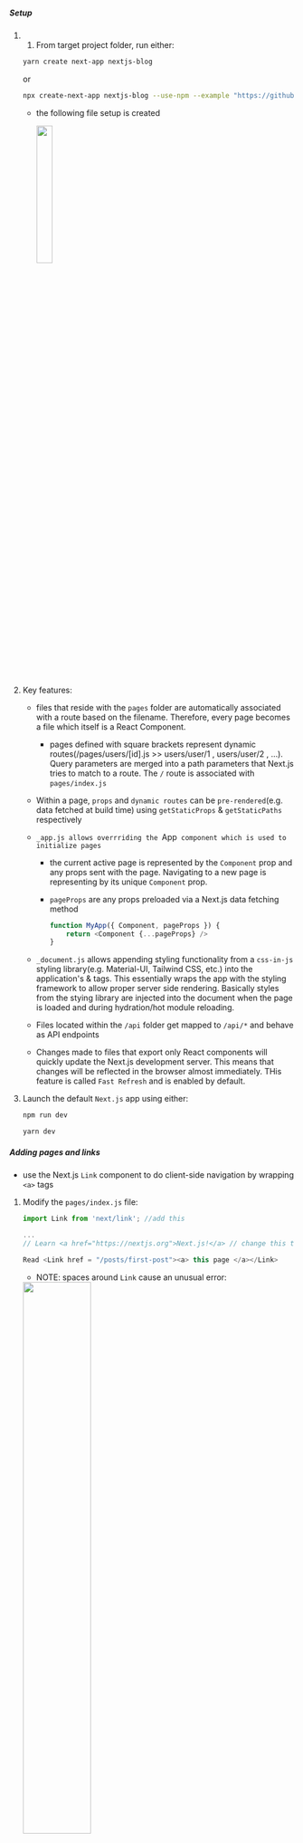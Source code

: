 ##### Setup

1) 1) From target project folder, run either:

    ~~~ bash
    yarn create next-app nextjs-blog
    ~~~

    or

    ~~~ bash
    npx create-next-app nextjs-blog --use-npm --example "https://github.com/vercel/next-learn-starter/tree/master/learn-starter"


    ~~~


   - the following file setup is created

        <img src = "img_readme/orig_setup.png" width = "25%" >

2) Key features:

    - files that reside with the `pages` folder are automatically associated with a route based on the filename. Therefore, every page becomes a file which itself is a React Component.

      - pages defined with square brackets represent dynamic routes(/pages/users/[id].js  >>  users/user/1 ,  users/user/2 , ...). Query parameters are merged into a path parameters that Next.js tries to match to a route. The `/` route is associated with `pages/index.js`

    - Within a page, `props` and `dynamic routes` can be `pre-rendered`(e.g. data fetched at build time) using `getStaticProps` & `getStaticPaths` respectively


    - `_app.js allows overrriding the `App` component which is used to initialize pages`
      - the current active page is represented by the `Component` prop and any props sent with the page. Navigating to a new page is representing by its unique `Component` prop.
      - `pageProps` are any props preloaded via a Next.js data fetching method

        ~~~ js
        function MyApp({ Component, pageProps }) {
            return <Component {...pageProps} />
        }
        ~~~

    - `_document.js` allows appending styling functionality from a `css-in-js` styling library(e.g. Material-UI, Tailwind CSS, etc.) into the application's <html> & <body> tags. This essentially wraps the app with the styling framework to allow proper server side rendering. Basically styles from the stying library are injected into the document when the page is loaded and during hydration/hot module reloading.

    - Files located within the `/api` folder get mapped to `/api/*` and behave as API endpoints

    - Changes made to files that export only React components will quickly update the Next.js development server. This means that changes will be reflected in the browser almost immediately. THis feature is called `Fast Refresh` and is enabled by default.

3) Launch the default  `Next.js` app using  either:
   
    ~~~ bash
    npm run dev
    ~~~

    ~~~ bash
    yarn dev
    ~~~

##### Adding pages and links

- use the Next.js `Link` component to do client-side navigation by wrapping `<a>` tags

1) Modify the `pages/index.js` file:

    ~~~ js
    import Link from 'next/link'; //add this

    ...
    // Learn <a href="https://nextjs.org">Next.js!</a> // change this to

    Read <Link href = "/posts/first-post"><a> this page </a></Link>   

    ~~~

   - NOTE: spaces around `Link` cause an unusual error:

    <img src = "img_readme/React-Children-only_Error.png" width = "50%"/>

  
2) Create posts/first-post.js :

    - Next.js will use `code splitting` to load only what is required for the page render
    - in production, React.js `prefetches` pages referenced in `Link` components
   - NOTE: inclusion of pages/_app.js removes anchor tag formatting on first-post page

        <img src = "img_readme/no_pages_a_formatting.png" width = "30%"/>
    
    - If CSS is required, add using className to the `a` tag, NOT the `Link` tag
    - Use `a` tags to link to external content

    ~~~ js
    import Link from 'next/link';

    import Link from 'next/link';


    export default function FirstPost() {
        return (
            <div>
                <h1> First Post Page </h1>
                <h2> 
                    <Link href = "/">
                        <a> Back to Home page </a>
                    </Link>            
                </h2> 
            </div>

        )
    }

    ~~~

##### Assets, Metadata, CSS

- Next.js serves static files from the `public` directory. The file referenced by `src="/vercel.svg"` exists within the `public` directory

- the `Head` component is part of Next.js. The tab of the first-post page will display the title given to the `Head` component.

    ~~~ js
    import Head from 'next/head'

    ...

    <div>
        <Head>
            <title> First Post Title </title>            
        </Head>

        <h1> First Post Page </h1>

    ~~~

- Next.js supports the `CSS-in-JS` library `styled-jsx` that permits scoped styling. This means that other similarly referenced components do not inherit attributes as with typical CSS rules. Instead, unique class names are generated for each JSX element

1) Set up styling for first-post.js

   - create `components/layout.module.css`

        ~~~ js
        .container {
            max-width: 36rem;
            padding: 0 1 rem;
            margin: 3rem auto 6 rem;
            border: 1px solid deeppink;
        }
        ~~~


    - create `components/layout.js`
        ~~~ js

        import styles from './layout.module.css'

        export default function Layout({children}) {
            return <div className = {stylers.container}> {children} </div>
        }
        ~~~

    - modify pages/first-post.js

        ~~~ js
        import Link from 'next/link'
        import Head from 'next/head'
        import Layout from '../../components/layout'


        export default function FirstPost() {
            return (
                <Layout>
                    <Head>
                        <title> First Post Title </title>            
                    </Head>

                    <h1> First Post Page </h1>
                    <h2> 
                        <Link href = "/">
                            <a> Back to Home page </a>
                        </Link>            
                    </h2> 
                </Layout>

            )

        }
        ~~~

2) Global styling can be implemented by adding `_app.js` to the `pages` folder

    - create `_app.js`
    - the component name does not have to be MyApp

        ~~~ js
        import '../styles/globals.css'

        function MyApp({ Component, pageProps }) {
            return <Component {...pageProps} />
        }

        export default MyApp
        ~~~



3) Adding styled-jsx to index.js starts to cause attributes to override each other

    ~~~ jsx
        <style jsx>{`
            .footerBack {
            background-color: lightgray;
        }
    
        `}</style>
    ~~~

4) To create an avatar for the home page

    - save an image to public/images

    - append to `layout.module.css`

        ~~~ css
        .container {
        max-width: 36rem;
        padding: 0 1rem;
        margin: 3rem auto 6rem;
        }

        .header {
        display: flex;
        flex-direction: column;
        align-items: center;
        }

        .headerImage {
        width: 6rem;
        height: 6rem;
        }

        .headerHomeImage {
        width: 8rem;
        height: 8rem;
        }

        .backToHome {
        margin: 3rem 0 0;
        }
        ~~~

    - create `styles.utils.module.css`

        ~~~ css
        .heading2Xl {
        font-size: 2.5rem;
        line-height: 1.2;
        font-weight: 800;
        letter-spacing: -0.05rem;
        margin: 1rem 0;
        }

        .headingXl {
        font-size: 2rem;
        line-height: 1.3;
        font-weight: 800;
        letter-spacing: -0.05rem;
        margin: 1rem 0;
        }

        .headingLg {
        font-size: 1.5rem;
        line-height: 1.4;
        margin: 1rem 0;
        }

        .headingMd {
        font-size: 1.2rem;
        line-height: 1.5;
        }

        .borderCircle {
        border-radius: 9999px;
        }

        .colorInherit {
        color: inherit;
        }

        .padding1px {
        padding-top: 1px;
        }

        .list {
        list-style: none;
        padding: 0;
        margin: 0;
        }

        .listItem {
        margin: 0 0 1.25rem;
        }

        .lightText {
        color: #999;
        }
        ~~~


    - update `layout.js`

        ~~~ js
        import Head from 'next/head'
        import styles from './layout.module.css'
        import utilStyles from '../styles/utils.module.css'
        import Link from 'next/link'

        const name = 'Nextjs Dude'
        export const siteTitle = 'Next.js Sample Website'

        export default function Layout({ children, home }) {
        return (
            <div className={styles.container}>
            <Head>
                <link rel="icon" href="/favicon.ico" />
                <meta
                name="description"
                content="Learn how to build a personal website using Next.js"
                />
                <meta
                property="og:image"
                content={`https://og-image.now.sh/${encodeURI(
                    siteTitle
                )}.png?theme=light&md=0&fontSize=75px&images=https%3A%2F%2Fassets.vercel.com%2Fimage%2Fupload%2Ffront%2Fassets%2Fdesign%2Fnextjs-black-logo.svg`}
                />
                <meta name="og:title" content={siteTitle} />
                <meta name="twitter:card" content="summary_large_image" />
            </Head>
            <header className={styles.header}>
                {home ? (
                <>
                    <img
                    src="/images/avatar.jpg"
                    className={`${styles.headerHomeImage} ${utilStyles.borderCircle}`}
                    alt={name}
                    />
                    <h1 className={utilStyles.heading2Xl}>{name}</h1>
                </>
                ) : (
                <>
                    <Link href="/">
                    <a>
                        <img
                        src="/images/avatar.jpg"
                        className={`${styles.headerImage} ${utilStyles.borderCircle}`}
                        alt={name}
                        />
                    </a>
                    </Link>
                    <h2 className={utilStyles.headingLg}>
                    <Link href="/">
                        <a className={utilStyles.colorInherit}>{name}</a>
                    </Link>
                    </h2>
                </>
                )}
            </header>
            <main>{children}</main>
            {!home && (
                <div className={styles.backToHome}>
                <Link href="/">
                    <a>← Back to home</a>
                </Link>
                </div>
            )}
            </div>
        )
        }
        ~~~

    - update `pages/index.js`    

        ~~~ js
            import Head from 'next/head'
            import Layout, { siteTitle } from '../components/layout'
            import utilStyles from '../styles/utils.module.css'

            export default function Home() {
            return (
                <Layout home>
                <Head>
                    <title>{siteTitle}</title>
                </Head>
                <section className={utilStyles.headingMd}>
                    <p> You know, if it wasn't for the existential terror of staring into a void of space, 
                    I'd say I'm feeling better today. The infection's run its course, Thanks to the blue 
                    meanie back there. World governments are in pieces. The parts that are still working 
                    are trying to take a census. And it looks like he did... he did exactly what he said 
                    he was gonna do. Thanos wiped out fifty percent, of all living creatures </p>
                    <p>
                    (This is a sample website - you’ll be building a site like this on{' '}
                    <a href="https://nextjs.org/learn">our Next.js tutorial</a>.)
                    </p>
                </section>
                </Layout>

        ~~~

##### Handlinfg Data

- `Next.js` implements `pre-rendering` HTML and the minimal amount of JavaScript(e.g. event handlers, etc.) for all pages as opposed to using the rendering from the browser as with `client-side` rendering. In fact, disabling JavaScript in your browser will not prevent the app from rendering pages as would happen with a simple React app.
- Next.js defines two types of `pre-rendering`:
    - Static Generation: generated at build time & reused on repeat requests(good whenever content is less likely to be updated)
      - There are two types of Static Generation:
          - Static Generation Without Data: fetching page data is not required at build time
          - Static Generation With Data: data must be fetched at build time. Data is fetched asynchronously using `getStaticProps` at build time in production and passed in as page props.   
    - SSR(Server-side rendering: generated at time of page request(good when page data is updated often)
- In development mode, ALL pages are pre-rendered and `getStaticProps` is called for each page request
- A 'hybrid' app uses both types of `pre-rendering`
- When a page loads, all of the JavaScript code runs to create a dynamic and interactive page. This process is called `hydration`. Basically, this process will activate of the app's React components

1) Create a `posts` folder in the project directory and add two files: 

    - `YAML front matter` is contained within the `---` section of each file. This metadata that can be read using a library called `gray-matter`. `YAML` is a type of markup often noted for being easy to read and is often used in configuration files for servers, operations systems, app, etc.
    - Install `gray-metter` via the terminal `npm install gray-matter`

   - `pre-rendering.md`

        ~~~ md
        ---
        title: 'Two Forms of Pre-rendering'
        date: '2020-01-01'
        ---

        Next.js has two forms of pre-rendering: **Static Generation** and **Server-side Rendering**. The difference is in **when** it generates the HTML for a page.

        - **Static Generation** is the pre-rendering method that generates the HTML at **build time**. The pre-rendered HTML is then _reused_ on each request.
        - **Server-side Rendering** is the pre-rendering method that generates the HTML on **each request**.

        Importantly, Next.js lets you **choose** which pre-rendering form to use for each page. You can create a "hybrid" Next.js app by using Static Generation for most pages and using Server-side Rendering for others.

        ~~~

    - `ssg,ssr.md`

        ~~~ md
        ---
        title: 'When to Use Static Generation v.s. Server-side Rendering'
        date: '2020-01-02'
        ---

        We recommend using **Static Generation** (with and without data) whenever possible because your page can be built once and served by CDN, which makes it much faster than having a server render the page on every request.

        You can use Static Generation for many types of pages, including:

        - Marketing pages
        - Blog posts
        - E-commerce product listings
        - Help and documentation

        You should ask yourself: "Can I pre-render this page **ahead** of a user's request?" If the answer is yes, then you should choose Static Generation.

        On the other hand, Static Generation is **not** a good idea if you cannot pre-render a page ahead of a user's request. Maybe your page shows frequently updated data, and the page content changes on every request.

        In that case, you can use **Server-Side Rendering**. It will be slower, but the pre-rendered page will always be up-to-date. Or you can skip pre-rendering and use client-side JavaScript to populate data.

        ~~~

2)  Create a `lib` folder and add the `posts.js` file

- this will fetch and sort file system data for the app to `pre-render`      

    ~~~ js
    import fs from 'fs'  // A Node.js module for file-system operations
    import path from 'path' // A Node.js module for navigating different OS file systems
    import matter from 'gray-matter' // used to read YAML front matter


    // The path.join() method joins all given path segments together 
    // using the platform-specific separator as a delimiter, then normalizes the resulting path.
    //    process.cwd() gets the current working directory
    const postsDirectory = path.join(process.cwd(), 'posts')

    export function getSortedPostsData() {
        // Get the filenames from /posts MD files by reading dir contents synchronously, (blocks other code until done)
        const fileNames = fs.readdirSync(postsDirectory)

        // map into an array
        const allPostsData = fileNames.map(fileName => {
            // truncate .md suffix
            //const id = fileName.replace(/\.md$/, '')
            const id = fileName(0, fileName.length - 3)

            // read markdown as a string
            //          reads file contents synchronously (blocks other code until done)
            const fullPath = path.join(postsDirectory, fileName)
            const fileContents = fs.readFileSync(fullPath, 'utf8')

            // let gray-matter parse post metadata section
            const matterResult = matter(fileContents)

            // merge data with id
            return {
                id, 
                ...matterResult.data
            }
        })

        // NOW, return sorted allPostsData
        return allPostsData.sort((a,b) => {
            if (a.date < b.date) {
                return 1
            } else {
                return -1
            }
        })

    }
    ~~~


3) Use `getStaticProps` to pass in posts data as props to the `Home` component of `pages/index.js`    

   - `getSortedPostsData()` is used to within `getStaticProps` to fetch data passed in as the prop `allPostsData` into the `Home` component 

     ~~~ js
     ...
     import {getSortedPostsData} from './lib/posts'

     export default function Home({allPostsData}) {
        return (
        <Layout home>


            <section className = {`${utilStyles.headingMd} ${utilSytels.padding1px}`}>
                    <h2 className = {utilStyles.headingMd}></h2>
                    <ul className = {utilStyles.list}>
                    {allPostsData.map(({id, date, title}) => (
                        <li className = {utilStyles.listItems} key = {id}>
                        {title}
                        <br/>
                        {id}
                        <br/>
                        {date}
                        </li>
                    ))}
                    </ul>      
                </section>
        </Layout>
        )
     }

     export async function getStaticProps() {
        const allPostsData = getSortedPostsData()
        return {
        props: {
            allPostsData
        }
        }
     }
     ~~~

##### Dynamic Routes

- Surrounding a page name with [ ] tells Next.js that this a dynamic route.
- This page uses `getStaticPaths` to return an obj containing parameters that define specific routes(e.g. provides list a of id values as obj for `route posts/<id>`)
- This page uses `getStaticProps` to provide the specific data to render the page
- the `Layout` component is like a template for how pages rendered for the dynamic routes should look


1) Add these functions to `pages/posts.js`

    ~~~ js
    // this will get id values for a specific post page
    //              used by getStaticPaths in [id].js
    export function getAllPostIds () {
        const fileNames = fs.readdirSync(postsDirectory)


        return fileNames.map(fileName => {
            return {
                // MUST return an obj NOT a string for id
                params: {
                    id: fileName.substr(0, fileName.length - 3)
                //  id: fileName.replace(/\.md$/, '')
                }
            
            }
        
        })

    }

    // this will get all page data that matches the id
    //              used by getStaticProps in [id].js

    export function getPostData(id) {
        const fullPath = path.join(postsDirectory, `${id}.md`)
        const fileContents = fs.readFileSync(fullPath, 'utf8')

        // Use gray-matter to parse post metadata section for a given id
        const matterResult = matter(fileContents)

        // Merge id with corresponding data
        return {
            id,
            ...matterResult.data
        }
    ~~~

2) Create `posts/[id].js` 

   - this files must include:
        -  a React component that uses a prop returned from `getStaticProps`
        -  a `getStaticPaths` function that returns an array of obj that must include  `path` & `required` keys. 
           - The `path` key itself contains an array of obj that describe key-value pairs for page parameters. The obj will use the same key as the filename used within the square brackets of [`filename`].js For example, [`id`].js would correspond to a route parameters array obj keys of the form  {`id`: 1, `id`: 2, ...}
           - The `required` key is a boolean and returns a `404` message when set to false. Setting  to true is used for incrementally loading pages. The setting ``fallback: 'blocking'` is used to emulate the behavior  of SSR.
        - a `getStaticProps` function that returns a `props` obj that is serializable(e.g. can convert the format of an obj into a byte-stream string). This props obj is passed into the React component used to render the dynamic pages. 

   - Remember to `destructure` the `postData` prop passed in to the `Post` component(e.g. Post({postData}) NOT  Post(postData))

        ~~~ js
        import Layout from '../../components/layout'
        import {getAllPostIds, getPostData} from '../../lib/posts'

        // postData prop passed in from getStaticProps
        export default function Post({postData}) {
            
            console.log('postData ', postData)    


            return (
                <Layout>
                    {postData.title}
                    <br/>
                    {postData.id}
                    <br/>
                    {postData.date}
                </Layout>
            )

        }


        // Must include getStatidPaths
        export async function getStaticPaths() {
            const paths = getAllPostIds()

            console.log(">>> paths ", paths)    
            // paths  [ { params: { id: 'pre-rendering' } }, { params: { id: 'ssg-ssr' } } ]


            return {
                paths, 
                fallback: false // required
            }

        }

        // Must also include getStaticProps
        export async function getStaticProps({params}) {
            console.log(" >>>>>> params ", params)
            // >>>>>> params  { id: 'ssg-ssr' }
            
            const postData = getPostData(params.id)
            console.log('getStatic ', postData)
            // getStatic  {
            // id: 'ssg-ssr',
            // title: 'When to Use Static Generation v.s. Server-side Rendering',
            // date: '2020-01-02'
            // }


            return {
                props: {
                    postData
                }
            }

        }
        ~~~

##### Displaying markdown in dynamically rendered pages

content from the markdown file after the `YAML front matter` is parsed into lines of `HTML sentences` and then concatenated into a string of HTML. This HTML string is rendered from the `postData` prop passed into the `Post` component in [id].js

<img src = "img_readme/parsed_markdown_html_string.png" width = "50%"/>

1) Install `remark` and `remark-html` via `yarn add remarl remark-html`

2) Modify `pages/posts.js`

    - notice that `async` is added to the `getPostData` function
  
        ~~~ js
        ...
        import remark from 'remark'     // parse markdown
        import html from 'remark-html'  // serializes Markdown as HTML
        ...
        export async function getPostData(id) {
            const fullPath = path.join(postsDirectory, `${id}.md`)
            const fileContents = fs.readFileSync(fullPath, 'utf8')

            // Use gray-matter to parse post metadata section for a given id
            const matterResult = matter(fileContents)

            // the metadata is processed further 
            // Use remark to convert the parsed markdown into HTML 
            const processedContent = await remark()
                .use(html)
                .process(matterResult.content)

            // console.log("\t processedContent", processedContent)        

            // convert HTML to string
            const contentHtml = processedContent.toString()
            // console.log("\t contentHtml ", contentHtml)

            // Merge id with corresponding data
            return {
                id,
                contentHtml,
                ...matterResult.data,
            }

        }
        ~~~

3) Modify [id].js  to render the parsed our markdown as HTML

    - `dangerouslySetInnerHTML` is a special React syntax for displaying HTML from code. This can sometimes lead to XSS(Cross-site scripting) attacks if user data input from a site is used to generate HTML. A module called `DOMPurify can be used` to mitigate risks of XSS.

        ~~~ js
        <Layout>
            {postData.title}
            <br/>
            {postData.id}
            <br/>
            {postData.date}
            <br/>
            <div dangerouslySetInnerHTML = {{__html: postData.contentHtml}}></div>

        </Layout>
        ~~~